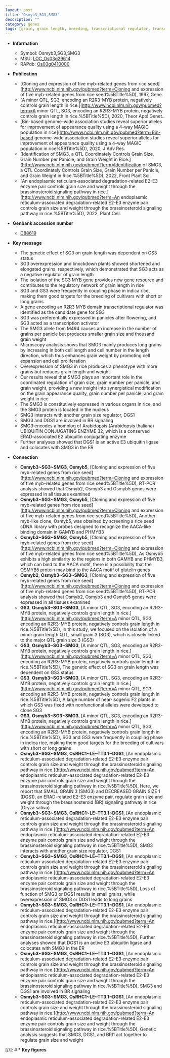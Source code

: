 ```yaml
---
layout: post
title: "Osmyb3,SG3,SMG3"
description: ""
category: genes
tags: [grain, grain length, breeding, transcriptional regulator, transcription activator, grain size, panicle, grains per panicle, grain number, nucleus, cell proliferation, grain weight, cell expansion, BR, BR signaling,  BR , Ubiquitin]
---
```


* **Information**  
    + Symbol: Osmyb3,SG3,SMG3  
    + MSU: [LOC_Os03g29614](http://rice.uga.edu/cgi-bin/ORF_infopage.cgi?orf=LOC_Os03g29614)  
    + RAPdb: [Os03g0410000](http://rapdb.dna.affrc.go.jp/viewer/gbrowse_details/irgsp1?name=Os03g0410000)  

* **Publication**  
    + [Cloning and expression of five myb-related genes from rice seed](http://www.ncbi.nlm.nih.gov/pubmed?term=Cloning and expression of five myb-related genes from rice seed%5BTitle%5D), 1997, Gene.
    + [A minor QTL, SG3, encoding an R2R3-MYB protein, negatively controls grain length in rice.](http://www.ncbi.nlm.nih.gov/pubmed?term=A minor QTL, SG3, encoding an R2R3-MYB protein, negatively controls grain length in rice.%5BTitle%5D), 2020, Theor Appl Genet..
    + [Bin-based genome-wide association studies reveal superior alleles for improvement of appearance quality using a 4-way MAGIC population in rice](http://www.ncbi.nlm.nih.gov/pubmed?term=Bin-based genome-wide association studies reveal superior alleles for improvement of appearance quality using a 4-way MAGIC population in rice%5BTitle%5D), 2020, J Adv Res.
    + [Identification of SMG3, a QTL Coordinately Controls Grain Size, Grain Number per Panicle, and Grain Weight in Rice.](http://www.ncbi.nlm.nih.gov/pubmed?term=Identification of SMG3, a QTL Coordinately Controls Grain Size, Grain Number per Panicle, and Grain Weight in Rice.%5BTitle%5D), 2022, Front Plant Sci.
    + [An endoplasmic reticulum-associated degradation-related E2-E3 enzyme pair controls grain size and weight through the brassinosteroid signaling pathway in rice.](http://www.ncbi.nlm.nih.gov/pubmed?term=An endoplasmic reticulum-associated degradation-related E2-E3 enzyme pair controls grain size and weight through the brassinosteroid signaling pathway in rice.%5BTitle%5D), 2022, Plant Cell.

* **Genbank accession number**  
    + [D88619](http://www.ncbi.nlm.nih.gov/nuccore/D88619)

* **Key message**  
    + The genetic effect of SG3 on grain length was dependent on GS3 status
    + SG3 overexpression and knockdown plants showed shortened and elongated grains, respectively, which demonstrated that SG3 acts as a negative regulator of grain length
    + The isolation of the SG3 MYB gene provides new gene resource and contributes to the regulatory network of grain length in rice
    + SG3 and GS3 were frequently in coupling phase in indica rice, making them good targets for the breeding of cultivars with short or long grains
    + A gene encoding an R2R3 MYB domain transcriptional regulator was identified as the candidate gene for SG3
    + SG3 was preferentially expressed in panicles after flowering, and SG3 acted as a transcription activator
    + The SMG3 allele from M494 causes an increase in the number of grains per panicle but produces smaller grain size and thousand grain weight
    + Microscopy analysis shows that SMG3 mainly produces long grains by increasing in both cell length and cell number in the length direction, which thus enhances grain weight by promoting cell expansion and cell proliferation
    + Overexpression of SMG3 in rice produces a phenotype with more grains but reduces grain length and weight
    + Our results reveal that SMG3 plays an important role in the coordinated regulation of grain size, grain number per panicle, and grain weight, providing a new insight into synergistical modification on the grain appearance quality, grain number per panicle, and grain weight in rice
    + The SMG3 is constitutively expressed in various organs in rice, and the SMG3 protein is located in the nucleus
    + SMG3 interacts with another grain size regulator, DGS1
    + SMG3 and DGS1 are involved in BR signaling
    + SMG3 encodes a homolog of Arabidopsis (Arabidopsis thaliana) UBIQUITIN CONJUGATING ENZYME 32, which is a conserved ERAD-associated E2 ubiquitin conjugating enzyme
    + Further analyses showed that DGS1 is an active E3 ubiquitin ligase and colocates with SMG3 in the ER

* **Connection**  
    + __Osmyb3~SG3~SMG3__, __Osmyb5__, [Cloning and expression of five myb-related genes from rice seed](http://www.ncbi.nlm.nih.gov/pubmed?term=Cloning and expression of five myb-related genes from rice seed%5BTitle%5D), RT-PCR analysis showed that Osmyb2, Osmyb3 and Osmyb5 genes were expressed in all tissues examined
    + __Osmyb3~SG3~SMG3__, __Osmyb5__, [Cloning and expression of five myb-related genes from rice seed](http://www.ncbi.nlm.nih.gov/pubmed?term=Cloning and expression of five myb-related genes from rice seed%5BTitle%5D), Another myb-like clone, Osmyb5, was obtained by screening a rice seed cDNA library with probes designed to recognize the AACA-like binding domain in GAMYB and PHMYB3
    + __Osmyb3~SG3~SMG3__, __Osmyb5__, [Cloning and expression of five myb-related genes from rice seed](http://www.ncbi.nlm.nih.gov/pubmed?term=Cloning and expression of five myb-related genes from rice seed%5BTitle%5D), As Osmyb5 exhibits a high similarity to the regions in both GAMYB and PHMYB3, which can bind to the AACA motif, there is a possibility that the OSMYB5 protein may bind to the AACA motif of glutelin genes
    + __Osmyb2__, __Osmyb3~SG3~SMG3__, [Cloning and expression of five myb-related genes from rice seed](http://www.ncbi.nlm.nih.gov/pubmed?term=Cloning and expression of five myb-related genes from rice seed%5BTitle%5D), RT-PCR analysis showed that Osmyb2, Osmyb3 and Osmyb5 genes were expressed in all tissues examined
    + __GS3__, __Osmyb3~SG3~SMG3__, [A minor QTL, SG3, encoding an R2R3-MYB protein, negatively controls grain length in rice.](http://www.ncbi.nlm.nih.gov/pubmed?term=A minor QTL, SG3, encoding an R2R3-MYB protein, negatively controls grain length in rice.%5BTitle%5D),  In this study, we focused on the isolation of a minor grain length QTL, small grain 3 (SG3), which is closely linked to the major QTL grain size 3 (GS3)
    + __GS3__, __Osmyb3~SG3~SMG3__, [A minor QTL, SG3, encoding an R2R3-MYB protein, negatively controls grain length in rice.](http://www.ncbi.nlm.nih.gov/pubmed?term=A minor QTL, SG3, encoding an R2R3-MYB protein, negatively controls grain length in rice.%5BTitle%5D),  The genetic effect of SG3 on grain length was dependent on GS3 status
    + __GS3__, __Osmyb3~SG3~SMG3__, [A minor QTL, SG3, encoding an R2R3-MYB protein, negatively controls grain length in rice.](http://www.ncbi.nlm.nih.gov/pubmed?term=A minor QTL, SG3, encoding an R2R3-MYB protein, negatively controls grain length in rice.%5BTitle%5D),  A large number of near-isogenic F2 plants in which GS3 was fixed with nonfunctional alleles were developed to clone SG3
    + __GS3__, __Osmyb3~SG3~SMG3__, [A minor QTL, SG3, encoding an R2R3-MYB protein, negatively controls grain length in rice.](http://www.ncbi.nlm.nih.gov/pubmed?term=A minor QTL, SG3, encoding an R2R3-MYB protein, negatively controls grain length in rice.%5BTitle%5D),  SG3 and GS3 were frequently in coupling phase in indica rice, making them good targets for the breeding of cultivars with short or long grains
    + __Osmyb3~SG3~SMG3__, __OsRHC1~LE~TT3.1~DGS1__, [An endoplasmic reticulum-associated degradation-related E2-E3 enzyme pair controls grain size and weight through the brassinosteroid signaling pathway in rice.](http://www.ncbi.nlm.nih.gov/pubmed?term=An endoplasmic reticulum-associated degradation-related E2-E3 enzyme pair controls grain size and weight through the brassinosteroid signaling pathway in rice.%5BTitle%5D),  Here, we report that SMALL GRAIN 3 (SMG3) and DECREASED GRAIN SIZE 1 (DGS1), an ERAD-related E2-E3 enzyme pair, regulate grain size and weight through the brassinosteroid (BR) signaling pathway in rice (Oryza sativa)
    + __Osmyb3~SG3~SMG3__, __OsRHC1~LE~TT3.1~DGS1__, [An endoplasmic reticulum-associated degradation-related E2-E3 enzyme pair controls grain size and weight through the brassinosteroid signaling pathway in rice.](http://www.ncbi.nlm.nih.gov/pubmed?term=An endoplasmic reticulum-associated degradation-related E2-E3 enzyme pair controls grain size and weight through the brassinosteroid signaling pathway in rice.%5BTitle%5D),  SMG3 interacts with another grain size regulator, DGS1
    + __Osmyb3~SG3~SMG3__, __OsRHC1~LE~TT3.1~DGS1__, [An endoplasmic reticulum-associated degradation-related E2-E3 enzyme pair controls grain size and weight through the brassinosteroid signaling pathway in rice.](http://www.ncbi.nlm.nih.gov/pubmed?term=An endoplasmic reticulum-associated degradation-related E2-E3 enzyme pair controls grain size and weight through the brassinosteroid signaling pathway in rice.%5BTitle%5D),  Loss of function of SMG3 or DGS1 results in small grains, while overexpression of SMG3 or DGS1 leads to long grains
    + __Osmyb3~SG3~SMG3__, __OsRHC1~LE~TT3.1~DGS1__, [An endoplasmic reticulum-associated degradation-related E2-E3 enzyme pair controls grain size and weight through the brassinosteroid signaling pathway in rice.](http://www.ncbi.nlm.nih.gov/pubmed?term=An endoplasmic reticulum-associated degradation-related E2-E3 enzyme pair controls grain size and weight through the brassinosteroid signaling pathway in rice.%5BTitle%5D),  Further analyses showed that DGS1 is an active E3 ubiquitin ligase and colocates with SMG3 in the ER
    + __Osmyb3~SG3~SMG3__, __OsRHC1~LE~TT3.1~DGS1__, [An endoplasmic reticulum-associated degradation-related E2-E3 enzyme pair controls grain size and weight through the brassinosteroid signaling pathway in rice.](http://www.ncbi.nlm.nih.gov/pubmed?term=An endoplasmic reticulum-associated degradation-related E2-E3 enzyme pair controls grain size and weight through the brassinosteroid signaling pathway in rice.%5BTitle%5D),  SMG3 and DGS1 are involved in BR signaling
    + __Osmyb3~SG3~SMG3__, __OsRHC1~LE~TT3.1~DGS1__, [An endoplasmic reticulum-associated degradation-related E2-E3 enzyme pair controls grain size and weight through the brassinosteroid signaling pathway in rice.](http://www.ncbi.nlm.nih.gov/pubmed?term=An endoplasmic reticulum-associated degradation-related E2-E3 enzyme pair controls grain size and weight through the brassinosteroid signaling pathway in rice.%5BTitle%5D),  Genetic analysis suggests that SMG3, DGS1, and BRI1 act together to regulate grain size and weight

[//]: # * **Key figures**  


